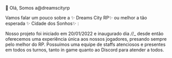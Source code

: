 👋 Olá, Somos a@dreamscityrp

Vamos falar um pouco sobre a ✨ Dreams City RP✨  ou melhor a tão esperada ✨ Cidade dos Sonhos✨ :

Nosso projeto foi iniciado em 20/01/2022 e inaugurado dia _/_/_ desde então oferecemos uma experiência única aos nossos jogadores, presando sempre pelo melhor do RP. Possuímos uma equipe de staffs atenciosos e presentes em todos os turnos, tanto in game quanto ao Discord para atender a todos. 
